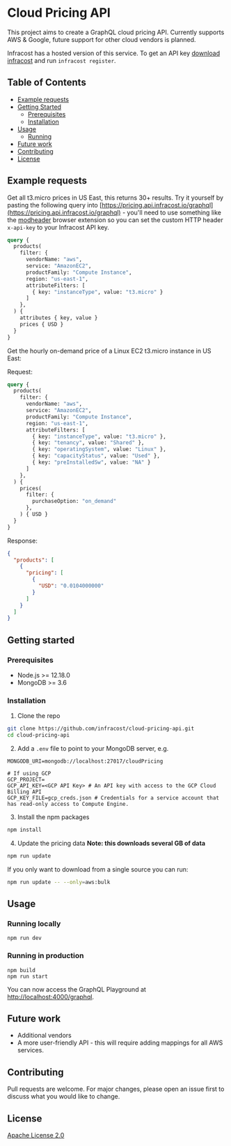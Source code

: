 # Cloud Pricing API

This project aims to create a GraphQL cloud pricing API. Currently supports AWS & Google, future support for other cloud vendors is planned.

Infracost has a hosted version of this service. To get an API key [download infracost](https://www.infracost.io/docs/#installation) and run `infracost register`.

## Table of Contents

* [Example requests](#example-requests)
* [Getting Started](#getting-started)
  * [Prerequisites](#prerequisites)
  * [Installation](#installation)
* [Usage](#usage)
  * [Running](#running)
* [Future work](#future-work)
* [Contributing](#contributing)
* [License](#license)

## Example requests

Get all t3.micro prices in US East, this returns 30+ results. Try it yourself by pasting the following query into [https://pricing.api.infracost.io/graphql](https://pricing.api.infracost.io/graphql) - you'll need to use something like the [modheader](https://bewisse.com/modheader/) browser extension so you can set the custom HTTP header `x-api-key` to your Infracost API key.

```graphql
query {
  products(
    filter: {
      vendorName: "aws",
      service: "AmazonEC2",
      productFamily: "Compute Instance",
      region: "us-east-1",
      attributeFilters: [
        { key: "instanceType", value: "t3.micro" }
      ]
    },
  ) {
    attributes { key, value }
    prices { USD }
  }
}
```

Get the hourly on-demand price of a Linux EC2 t3.micro instance in US East:

Request:

```graphql
query {
  products(
    filter: {
      vendorName: "aws",
      service: "AmazonEC2",
      productFamily: "Compute Instance",
      region: "us-east-1",
      attributeFilters: [
        { key: "instanceType", value: "t3.micro" },
        { key: "tenancy", value: "Shared" },
        { key: "operatingSystem", value: "Linux" },
        { key: "capacityStatus", value: "Used" },
        { key: "preInstalledSw", value: "NA" }
      ]
    },
  ) {
    prices(
      filter: {
        purchaseOption: "on_demand"
      },
    ) { USD }
  }
}
```

Response:

```json
{
  "products": [
    {
      "pricing": [
        {
          "USD": "0.0104000000"
        }
      ]
    }
  ]
}
```

## Getting started

### Prerequisites

 * Node.js >= 12.18.0
 * MongoDB >= 3.6

### Installation

1. Clone the repo

  ```sh
  git clone https://github.com/infracost/cloud-pricing-api.git
  cd cloud-pricing-api
  ```

2. Add a `.env` file to point to your MongoDB server, e.g.

  ```
  MONGODB_URI=mongodb://localhost:27017/cloudPricing

  # If using GCP
  GCP_PROJECT=
  GCP_API_KEY=<GCP API Key> # An API key with access to the GCP Cloud Billing API
  GCP_KEY_FILE=gcp_creds.json # Credentials for a service account that has read-only access to Compute Engine.
  ```

3. Install the npm packages

  ```sh
  npm install
  ```

4. Update the pricing data
   **Note: this downloads several GB of data**

  ```sh
  npm run update
  ```

  If you only want to download from a single source you can run:
  ```sh
  npm run update -- --only=aws:bulk
  ```

## Usage

### Running locally

```
npm run dev
```

### Running in production

```
npm build
npm run start
```

You can now access the GraphQL Playground at [http://localhost:4000/graphql](http://localhost:4000/graphql).

## Future work

 * Additional vendors
 * A more user-friendly API - this will require adding mappings for all AWS services.

## Contributing

Pull requests are welcome. For major changes, please open an issue first to discuss what you would like to change.

## License

[Apache License 2.0](https://choosealicense.com/licenses/apache-2.0/)
